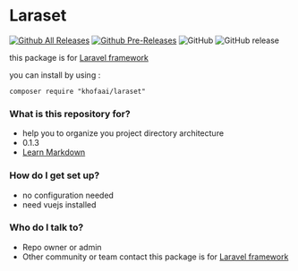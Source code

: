 # Laraset #
[![Github All Releases](https://img.shields.io/github/downloads/khofaai/khofo/total.svg)](https://github.com/khofaai/khofo) [![Github Pre-Releases](https://img.shields.io/github/downloads-pre/khofaai/khofo/latest/total.svg)](https://github.com/khofaai/khofo) ![GitHub](https://img.shields.io/github/license/khofaai/khofo.svg) ![GitHub release](https://img.shields.io/github/release/khofaai/khofo.svg)

this package is for [Laravel framework](https://laravel.com)

you can install by using :

	composer require "khofaai/laraset"

### What is this repository for? ###

* help you to organize you project directory architecture
* 0.1.3
* [Learn Markdown](https://bitbucket.org/tutorials/markdowndemo)

### How do I get set up? ###

* no configuration needed
* need vuejs installed

### Who do I talk to? ###

* Repo owner or admin
* Other community or team contact
this package is for [Laravel framework](https://laravel.com)
